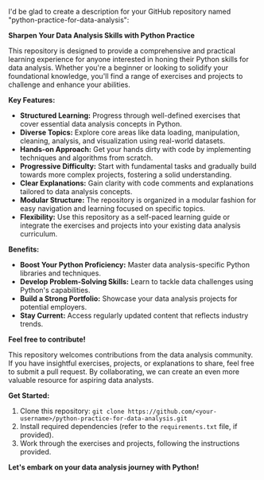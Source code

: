 I'd be glad to create a description for your GitHub repository named "python-practice-for-data-analysis":

**Sharpen Your Data Analysis Skills with Python Practice**

This repository is designed to provide a comprehensive and practical learning experience for anyone interested in honing their Python skills for data analysis. Whether you're a beginner or looking to solidify your foundational knowledge, you'll find a range of exercises and projects to challenge and enhance your abilities.

**Key Features:**

* **Structured Learning:** Progress through well-defined exercises that cover essential data analysis concepts in Python.
* **Diverse Topics:** Explore core areas like data loading, manipulation, cleaning, analysis, and visualization using real-world datasets.
* **Hands-on Approach:** Get your hands dirty with code by implementing techniques and algorithms from scratch.
* **Progressive Difficulty:** Start with fundamental tasks and gradually build towards more complex projects, fostering a solid understanding.
* **Clear Explanations:** Gain clarity with code comments and explanations tailored to data analysis concepts.
* **Modular Structure:** The repository is organized in a modular fashion for easy navigation and learning focused on specific topics.
* **Flexibility:** Use this repository as a self-paced learning guide or integrate the exercises and projects into your existing data analysis curriculum.

**Benefits:**

* **Boost Your Python Proficiency:** Master data analysis-specific Python libraries and techniques.
* **Develop Problem-Solving Skills:** Learn to tackle data challenges using Python's capabilities.
* **Build a Strong Portfolio:** Showcase your data analysis projects for potential employers.
* **Stay Current:** Access regularly updated content that reflects industry trends.

**Feel free to contribute!**

This repository welcomes contributions from the data analysis community. If you have insightful exercises, projects, or explanations to share, feel free to submit a pull request. By collaborating, we can create an even more valuable resource for aspiring data analysts.

**Get Started:**

1. Clone this repository: `git clone https://github.com/<your-username>/python-practice-for-data-analysis.git`
2. Install required dependencies (refer to the `requirements.txt` file, if provided).
3. Work through the exercises and projects, following the instructions provided.

**Let's embark on your data analysis journey with Python!**
